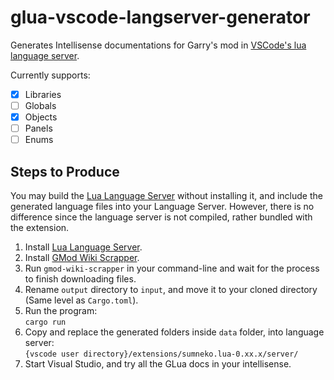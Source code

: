 # glua-vscode-langserver-generator

Generates Intellisense documentations for Garry's mod in [VSCode's lua language server](https://github.com/sumneko/vscode-lua).

  Currently supports:
  

 - [x] Libraries
 - [ ] Globals
 - [x] Objects
 - [ ] Panels
 - [ ] Enums

## Steps to Produce
You may build the [Lua Language Server](https://marketplace.visualstudio.com/items?itemName=sumneko.lua) without installing it, and include the generated language files into your Language Server. However, there is no difference since the language server is not compiled, rather bundled with the extension.

1. Install [Lua Language Server](https://marketplace.visualstudio.com/items?itemName=sumneko.lua).
2. Install [GMod Wiki Scrapper](https://www.npmjs.com/package/gmod-wiki-scraper).
3. Run `gmod-wiki-scrapper` in your command-line and wait for the process to finish downloading files.
4. Rename `output` directory to `input`, and move it to your cloned directory (Same level as `Cargo.toml`).
5. Run the program: 
<br />`cargo run`
6. Copy and replace the generated folders inside `data` folder, into language server:
<br />`{vscode user directory}/extensions/sumneko.lua-0.xx.x/server/`
7. Start Visual Studio, and try all the GLua docs in your intellisense.
